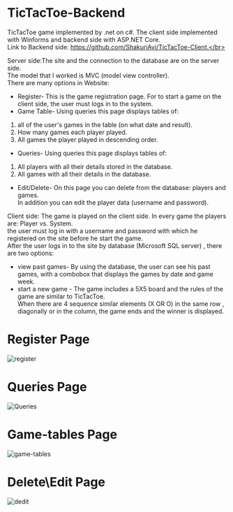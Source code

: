 # TicTacToe-Backend
TicTacToe game implemented by .net on c#. The client side implemented with Winforms and backend side with ASP.NET Core.</br>
Link to Backend side: https://github.com/ShakuriAvi/TicTacToe-Client.</br>


Server side:The site and the connection to the database are on the server side.</br> The model that I worked is MVC (model view controller).</br>
There are many options in Website:
* Register- This is the game registration page. For to start a game on the client side, the user must logs in to the system.
* Game Table- Using queries this page displays tables of:</br>
1) all of the user's games in the table (on what date and result).</br>
2) How many games each player played.</br>
3) All games the player played in descending order.</br>
* Queries- Using queries this page displays tables of:</br>
1) All players with all their details stored in the database.</br>
2) All games with all their details in the database.</br>
* Edit/Delete- On this page you can delete from the database: players and games.</br> In addition you can edit the player data (username and password).</br>

Client side: The game is played on the client side. In every game the players are: Player vs. System.</br>
the user must log in with a username and password with which he registered on the site before he start the game.</br>
After the user logs in to the site by database (Microsoft SQL server) , there are two options: </br>
* view past games- By using the database, the user can see his past games, with a combobox that displays the games by date and game week.</br>
* start a new game - The game includes a 5X5 board and the rules of the game are similar to TicTacToe.</br> When there are 4 sequence similar elements  (X OR O)  in the same row , diagonally or in the column, the game ends and the winner is displayed.</br>

# Register Page

![register](https://user-images.githubusercontent.com/65177459/130361880-d23a1693-1d2b-41de-a566-65283de71a46.png)
# Queries Page

![Queries](https://user-images.githubusercontent.com/65177459/130361879-40102a8b-f2f9-4752-b7f9-4cd8a0564d51.png)

# Game-tables Page

![game-tables](https://user-images.githubusercontent.com/65177459/130361882-255e8f3e-e5c3-46f0-b9ee-1092551bead8.png)

# Delete\Edit Page

![dedit](https://user-images.githubusercontent.com/65177459/130361881-05be18c9-cd2e-4bbf-b583-06903f636695.png)
